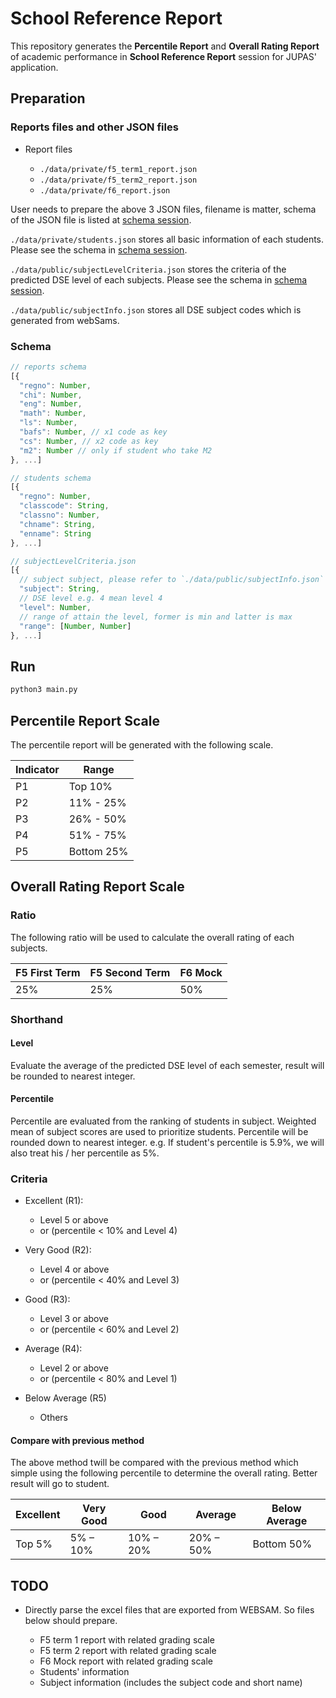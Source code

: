 # School Reference Report

This repository generates the **Percentile Report** and **Overall Rating Report** of academic performance in **School Reference Report** session for JUPAS' application.

## Preparation

### Reports files and other JSON files

- Report files

  - `./data/private/f5_term1_report.json`
  - `./data/private/f5_term2_report.json`
  - `./data/private/f6_report.json`

User needs to prepare the above 3 JSON files, filename is matter, schema of the JSON file is listed at [schema session](#schema).

`./data/private/students.json` stores all basic information of each students. Please see the schema in [schema session](#schema).

`./data/public/subjectLevelCriteria.json` stores the criteria of the predicted DSE level of each subjects. Please see the schema in [schema session](#schema).

`./data/public/subjectInfo.json` stores all DSE subject codes which is generated from webSams.

### Schema

```javascript
// reports schema
[{
  "regno": Number,
  "chi": Number,
  "eng": Number,
  "math": Number,
  "ls": Number,
  "bafs": Number, // x1 code as key
  "cs": Number, // x2 code as key
  "m2": Number // only if student who take M2
}, ...]
```

```javascript
// students schema
[{
  "regno": Number,
  "classcode": String,
  "classno": Number,
  "chname": String,
  "enname": String
}, ...]
```

```javascript
// subjectLevelCriteria.json
[{
  // subject subject, please refer to `./data/public/subjectInfo.json`
  "subject": String,
  // DSE level e.g. 4 mean level 4
  "level": Number,
  // range of attain the level, former is min and latter is max
  "range": [Number, Number]
}, ...]
```

## Run

```sh
python3 main.py
```

## Percentile Report Scale

The percentile report will be generated with the following scale.

| Indicator | Range      |
| --------- | ---------- |
| P1        | Top 10%    |
| P2        | 11% - 25%  |
| P3        | 26% - 50%  |
| P4        | 51% - 75%  |
| P5        | Bottom 25% |

## Overall Rating Report Scale

### Ratio

The following ratio will be used to calculate the overall rating of each subjects.

| F5 First Term | F5 Second Term | F6 Mock |
| ------------- | -------------- | ------- |
| 25%           | 25%            | 50%     |

### Shorthand

#### Level

Evaluate the average of the predicted DSE level of each semester, result will be rounded to nearest integer.

#### Percentile

Percentile are evaluated from the ranking of students in subject. Weighted mean of subject scores are used to prioritize students. Percentile will be rounded down to nearest integer. e.g. If student's percentile is 5.9%, we will also treat his / her percentile as 5%.

### Criteria

- Excellent (R1):

  - Level 5 or above
  - or (percentile < 10% and Level 4)

- Very Good (R2):

  - Level 4 or above
  - or (percentile < 40% and Level 3)

- Good (R3):

  - Level 3 or above
  - or (percentile < 60% and Level 2)

- Average (R4):

  - Level 2 or above
  - or (percentile < 80% and Level 1)

- Below Average (R5)

  - Others

#### Compare with previous method

The above method twill be compared with the previous method which simple using the following percentile to determine the overall rating. Better result will go to student.

| Excellent | Very Good | Good      | Average   | Below Average |
| --------- | --------- | --------- | --------- | ------------- |
| Top 5%    | 5% – 10%  | 10% – 20% | 20% – 50% | Bottom 50%    |

## TODO

- Directly parse the excel files that are exported from WEBSAM. So files below should prepare.

  - F5 term 1 report with related grading scale
  - F5 term 2 report with related grading scale
  - F6 Mock report with related grading scale
  - Students' information
  - Subject information (includes the subject code and short name)
